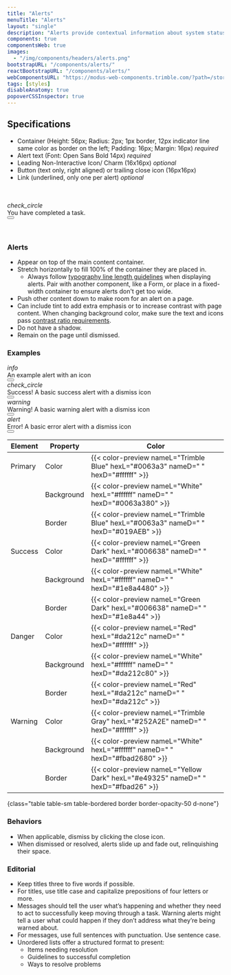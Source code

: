 ```yaml
---
title: "Alerts"
menuTitle: "Alerts"
layout: "single"
description: "Alerts provide contextual information about system status that persists until dismissed or resolved."
components: true
componentsWeb: true
images:
  - "/img/components/headers/alerts.png"
bootstrapURL: "/components/alerts/"
reactBootstrapURL: "/components/alerts/"
webComponentsURL: "https://modus-web-components.trimble.com/?path=/story/components-alert--default"
tags: [styles]
disableAnatomy: true
popoverCSSInspector: true
---
```


## Specifications

- Container (Height: 56px; Radius: 2px; 1px border, 12px indicator line same color as border on the left; Padding: 16px; Margin: 16px) _required_
- Alert text (Font: Open Sans Bold 14px) _required_
- Leading Non-Interactive Icon/ Charm (16x16px) _optional_
- Button (text only, right aligned) or trailing close icon (16px16px)
- Link (underlined, only one per alert) _optional_

<div class="p-5 my-3 pr-5 bg-dark bg-opacity-10">
  <br />
  <br />
  <div
    class="alert alert-success d-flex align-items-center alert-dismissible fade show"
    style="max-width: 460px; height: 56px"
    role="alert"
    data-bs-toggle="popover"
    data-bs-placement="right"
    data-bs-custom-class="popover-css-inspector"
    data-css-inspector-hide="b-width margin width"
    data-css-inspector-show="b-color b-width b-left-width"
    data-bs-container="td">
    <i class="modus-icons notranslate alert-icon me-2" aria-hidden="true">
      check_circle
    </i>
    <div>You have completed a task.</div>
    <button type="button" class="btn-close" aria-label="Close">
      </button>
  </div>
  <br />
</div>

<script>
document.addEventListener('DOMContentLoaded', function() {
  document.querySelectorAll('[data-bs-toggle="popover"]').forEach(function(popover) {
    new bootstrap.Popover(popover).show();
  });
});
</script>

### Alerts

- Appear on top of the main content container.
- Stretch horizontally to fill 100% of the container they are placed in.
  - Always follow [typography line length guidelines](/foundations/typography/#line-length) when displaying alerts. Pair with another component, like a Form, or place in a fixed-width container to ensure alerts don't get too wide.
- Push other content down to make room for an alert on a page.
- Can include tint to add extra emphasis or to increase contrast with page content. When changing background color, make sure the text and icons pass [contrast ratio requirements](/foundations/accessibility/).
- Do not have a shadow.
- Remain on the page until dismissed.

### Examples

<style>
.css-max-width {
  display: none;
}
[data-bs-theme="dark"] .popover-body .theme-d {
  display: inline-block !important;
}
[data-bs-theme="dark"] code {
  filter: brightness(250%);
}
</style>

<div class="bg-secondary bg-opacity-10">
  <div class="p-3 p-xl-4 px-xl-5 mx-4">
    <div class="alert alert-primary d-flex align-items-center alert-dismissible fade show" role="alert">
      <i class="modus-icons notranslate flex-shrink-0 me-2" aria-hidden="true">info</i>
    <div>
      An example alert with an icon
    </div>
     <button type="button" class="btn-close" aria-label="Close">
      </button>
  </div>
    <div class="alert alert-success d-flex align-items-center alert-dismissible fade show" role="alert">
      <i class="modus-icons notranslate flex-shrink-0 me-2" aria-hidden="true">check_circle</i>
      <div>Success! A basic success alert with a dismiss icon</div>
      <button type="button" class="btn-close" aria-label="Close">
      </button>
    </div>
    <div class="alert alert-warning d-flex align-items-center alert-dismissible fade show" role="alert">
      <i class="modus-icons notranslate flex-shrink-0 me-2" aria-hidden="true">warning</i>
      <div>Warning! A basic warning alert with a dismiss icon</div>
      <button type="button" class="btn-close" aria-label="Close">
      </button>
    </div>
    <div class="alert alert-danger d-flex align-items-center alert-dismissible fade show" role="alert">
    <i class="modus-icons notranslate flex-shrink-0 me-2" aria-hidden="true">alert</i>
      <div> Error! A basic error alert with a dismiss icon</div>
      <button type="button" class="btn-close" aria-label="Close">
      </button>
    </div>
  </div>
</div>

<!-- prettier-ignore-start -->
| Element   | Property   | Color                                                                              |
| --------- | ---------- | ---------------------------------------------------------------------------------- |
| Primary   | Color      | {{< color-preview nameL="Trimble Blue" hexL="#0063a3" nameD=" " hexD="#ffffff" >}} |
|           | Background | {{< color-preview nameL="White" hexL="#ffffff" nameD=" " hexD="#0063a380" >}}      |
|           | Border     | {{< color-preview nameL="Trimble Blue" hexL="#0063a3" nameD=" " hexD="#019AEB" >}} |
| Success   | Color      | {{< color-preview nameL="Green Dark" hexL="#006638" nameD=" " hexD="#ffffff" >}}   |
|           | Background | {{< color-preview nameL="White" hexL="#ffffff" nameD=" " hexD="#1e8a4480" >}}      |
|           | Border     | {{< color-preview nameL="Green Dark" hexL="#006638" nameD=" " hexD="#1e8a44" >}}   |
| Danger    | Color      | {{< color-preview nameL="Red" hexL="#da212c" nameD=" " hexD="#ffffff" >}}          |
|           | Background | {{< color-preview nameL="White" hexL="#ffffff" nameD=" " hexD="#da212c80" >}}      |
|           | Border     | {{< color-preview nameL="Red" hexL="#da212c" nameD=" " hexD="#da212c" >}}          |
| Warning   | Color      | {{< color-preview nameL="Trimble Gray" hexL="#252A2E" nameD=" " hexD="#ffffff" >}} |
|           | Background | {{< color-preview nameL="White" hexL="#ffffff" nameD=" " hexD="#fbad2680" >}}      |
|           | Border     | {{< color-preview nameL="Yellow Dark" hexL="#e49325" nameD=" " hexD="#fbad26" >}}  |
{class="table table-sm table-bordered border border-opacity-50 d-none"}
<!-- prettier-ignore-end -->

### Behaviors

- When applicable, dismiss by clicking the close icon.
- When dismissed or resolved, alerts slide up and fade out, relinquishing their space.

### Editorial

- Keep titles three to five words if possible.
- For titles, use title case and capitalize prepositions of four letters or more.
- Messages should tell the user what’s happening and whether they need to act to successfully keep moving through a task. Warning alerts might tell a user what could happen if they don’t address what they’re being warned about.
- For messages, use full sentences with punctuation. Use sentence case.
- Unordered lists offer a structured format to present:
  - Items needing resolution
  - Guidelines to successful completion
  - Ways to resolve problems
